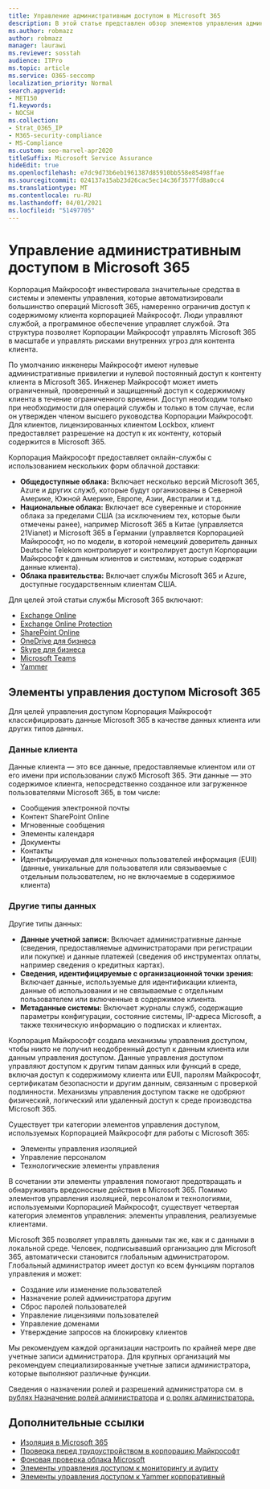 ```yaml
---
title: Управление административным доступом в Microsoft 365
description: В этой статье представлен обзор элементов управления административным доступом и классификации данных в Microsoft 365.
ms.author: robmazz
author: robmazz
manager: laurawi
ms.reviewer: sosstah
audience: ITPro
ms.topic: article
ms.service: O365-seccomp
localization_priority: Normal
search.appverid:
- MET150
f1.keywords:
- NOCSH
ms.collection:
- Strat_O365_IP
- M365-security-compliance
- MS-Compliance
ms.custom: seo-marvel-apr2020
titleSuffix: Microsoft Service Assurance
hideEdit: true
ms.openlocfilehash: e7dc9d73b6eb1961387d85910bb558e85498ffae
ms.sourcegitcommit: 024137a15ab23d26cac5ec14c36f3577fd8a0cc4
ms.translationtype: MT
ms.contentlocale: ru-RU
ms.lasthandoff: 04/01/2021
ms.locfileid: "51497705"
---
```

# <a name="administrative-access-controls-in-microsoft-365"></a>Управление административным доступом в Microsoft 365 

Корпорация Майкрософт инвестировала значительные средства в системы и элементы управления, которые автоматизировали большинство операций Microsoft 365, намеренно ограничив доступ к содержимому клиента корпорацией Майкрософт. Люди управляют службой, а программное обеспечение управляет службой. Эта структура позволяет Корпорации Майкрософт управлять Microsoft 365 в масштабе и управлять рисками внутренних угроз для контента клиента.

По умолчанию инженеры Майкрософт имеют нулевые административные привилегии и нулевой постоянный доступ к контенту клиента в Microsoft 365. Инженер Майкрософт может иметь ограниченный, проверенный и защищенный доступ к содержимому клиента в течение ограниченного времени. Доступ необходим только при необходимости для операций службы и только в том случае, если он утвержден членом высшего руководства Корпорации Майкрософт. Для клиентов, лицензированных клиентом Lockbox, клиент предоставляет разрешение на доступ к их контенту, который содержится в Microsoft 365.

Корпорация Майкрософт предоставляет онлайн-службы с использованием нескольких форм облачной доставки:

- **Общедоступные облака:** Включает несколько версий Microsoft 365, Azure и других служб, которые будут организованы в Северной Америке, Южной Америке, Европе, Азии, Австралии и т.д.
- **Национальные облака:** Включает все суверенные и сторонние облака за пределами США (за исключением тех, которые были отмечены ранее), например Microsoft 365 в Китае (управляется 21Vianet) и Microsoft 365 в Германии (управляется Корпорацией Майкрософт, но по модели, в которой немецкий доверитель данных Deutsche Telekom контролирует и контролирует доступ Корпорации Майкрософт к данным клиентов и системам, которые содержат данные клиента).
- **Облака правительства:** Включает службы Microsoft 365 и Azure, доступные государственным клиентам США.

Для целей этой статьи службы Microsoft 365 включают:

- [Exchange Online](/Exchange/exchange-online)
- [Exchange Online Protection](/Office365/SecurityCompliance/eop/exchange-online-protection-overview)
- [SharePoint Online](/sharepoint/sharepoint-online)
- [OneDrive для бизнеса](/OneDrive/onedrive)
- [Skype для бизнеса](/SkypeForBusiness/skype-for-business-online)
- [Microsoft Teams](/MicrosoftTeams/Teams-overview)
- [Yammer](/yammer/yammer-landing-page)

## <a name="microsoft-365-access-controls"></a>Элементы управления доступом Microsoft 365

Для целей управления доступом Корпорация Майкрософт классифицировать данные Microsoft 365 в качестве данных клиента или других типов данных.

### <a name="customer-data"></a>Данные клиента

Данные клиента — это все данные, предоставляемые клиентом или от его имени при использовании служб Microsoft 365. Эти данные — это содержимое клиента, непосредственно созданное или загруженное пользователями Microsoft 365, в том числе:

- Сообщения электронной почты
- Контент SharePoint Online
- Мгновенные сообщения
- Элементы календаря
- Документы
- Контакты
- Идентифицируемая для конечных пользователей информация (EUII) (данные, уникальные для пользователя или связываемые с отдельным пользователем, но не включаемые в содержимое клиента)

### <a name="other-types-of-data"></a>Другие типы данных

Другие типы данных:

- **Данные учетной записи:** Включает административные данные (сведения, предоставляемые администраторами при регистрации или покупке) и данные платежей (сведения об инструментах оплаты, например сведения о кредитных картах).
- **Сведения, идентифицируемые с организационной точки зрения:** Включает данные, используемые для идентификации клиента, данные об использовании и не связываемые с отдельным пользователем или включенные в содержимое клиента.
- **Метаданные системы:** Включает журналы служб, содержащие параметры конфигурации, состояние системы, IP-адреса Microsoft, а также техническую информацию о подписках и клиентах.

Корпорация Майкрософт создала механизмы управления доступом, чтобы никто не получил неодобренный доступ к данным клиента или данным управления доступом. Данные управления доступом управляют доступом к другим типам данных или функций в среде, включая доступ к содержимому клиента или EUII, паролям Майкрософт, сертификатам безопасности и другим данным, связанным с проверкой подлинности. Механизмы управления доступом также не одобряют физический, логический или удаленный доступ к среде производства Microsoft 365.

Существует три категории элементов управления доступом, используемых Корпорацией Майкрософт для работы с Microsoft 365:

- Элементы управления изоляцией
- Управление персоналом
- Технологические элементы управления

В сочетании эти элементы управления помогают предотвращать и обнаруживать вредоносные действия в Microsoft 365. Помимо элементов управления изоляцией, персоналом и технологиями, используемыми Корпорацией Майкрософт, существует четвертая категория элементов управления: элементы управления, реализуемые клиентами.

Microsoft 365 позволяет управлять данными так же, как и с данными в локальной среде. Человек, подписывавший организацию для Microsoft 365, автоматически становится глобальным администратором. Глобальный администратор имеет доступ ко всем функциям порталов управления и может:

- Создание или изменение пользователей
- Назначение ролей администратора другим
- Сброс паролей пользователей
- Управление лицензиями пользователей
- Управление доменами
- Утверждение запросов на блокировку клиентов

Мы рекомендуем каждой организации настроить по крайней мере две учетные записи администратора. Для крупных организаций мы рекомендуем специализированные учетные записи администратора, которые выполняют различные функции.

Сведения о назначении ролей и разрешений администратора см. в [рублях Назначение ролей администратора](/microsoft-365/admin/add-users/assign-admin-roles) и [о ролях администратора.](/microsoft-365/admin/add-users/about-admin-roles)

## <a name="related-links"></a>Дополнительные ссылки

- [Изоляция в Microsoft 365](assurance-isolation-in-microsoft-365.md)
- [Проверка перед трудоустройством в корпорацию Майкрософт](assurance-pre-employment-screening.md)
- [Фоновая проверка облака Microsoft](assurance-cloud-background-check.md)
- [Элементы управления доступом к мониторингу и аудиту](assurance-monitoring-and-auditing-access-controls.md)
- [Элементы управления доступом к Yammer корпоративный](assurance-yammer-enterprise-access-controls.md)
